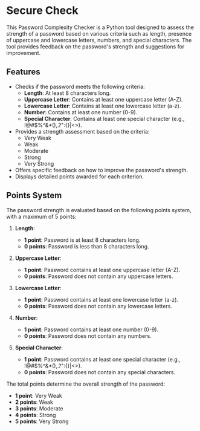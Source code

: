 # Secure Check

This Password Complexity Checker is a Python tool designed to assess the strength of a password based on various criteria such as length, presence of uppercase and lowercase letters, numbers, and special characters. The tool provides feedback on the password's strength and suggestions for improvement.

## Features

- Checks if the password meets the following criteria:
  - **Length**: At least 8 characters long.
  - **Uppercase Letter**: Contains at least one uppercase letter (A-Z).
  - **Lowercase Letter**: Contains at least one lowercase letter (a-z).
  - **Number**: Contains at least one number (0-9).
  - **Special Character**: Contains at least one special character (e.g., !@#$%^&*(),.?":{}|<>).
- Provides a strength assessment based on the criteria:
  - Very Weak
  - Weak
  - Moderate
  - Strong
  - Very Strong
- Offers specific feedback on how to improve the password's strength.
- Displays detailed points awarded for each criterion.

## Points System

The password strength is evaluated based on the following points system, with a maximum of 5 points:

1. **Length**:
   - **1 point**: Password is at least 8 characters long.
   - **0 points**: Password is less than 8 characters long.

2. **Uppercase Letter**:
   - **1 point**: Password contains at least one uppercase letter (A-Z).
   - **0 points**: Password does not contain any uppercase letters.

3. **Lowercase Letter**:
   - **1 point**: Password contains at least one lowercase letter (a-z).
   - **0 points**: Password does not contain any lowercase letters.

4. **Number**:
   - **1 point**: Password contains at least one number (0-9).
   - **0 points**: Password does not contain any numbers.

5. **Special Character**:
   - **1 point**: Password contains at least one special character (e.g., !@#$%^&*(),.?":{}|<>).
   - **0 points**: Password does not contain any special characters.

The total points determine the overall strength of the password:

- **1 point**: Very Weak
- **2 points**: Weak
- **3 points**: Moderate
- **4 points**: Strong
- **5 points**: Very Strong

